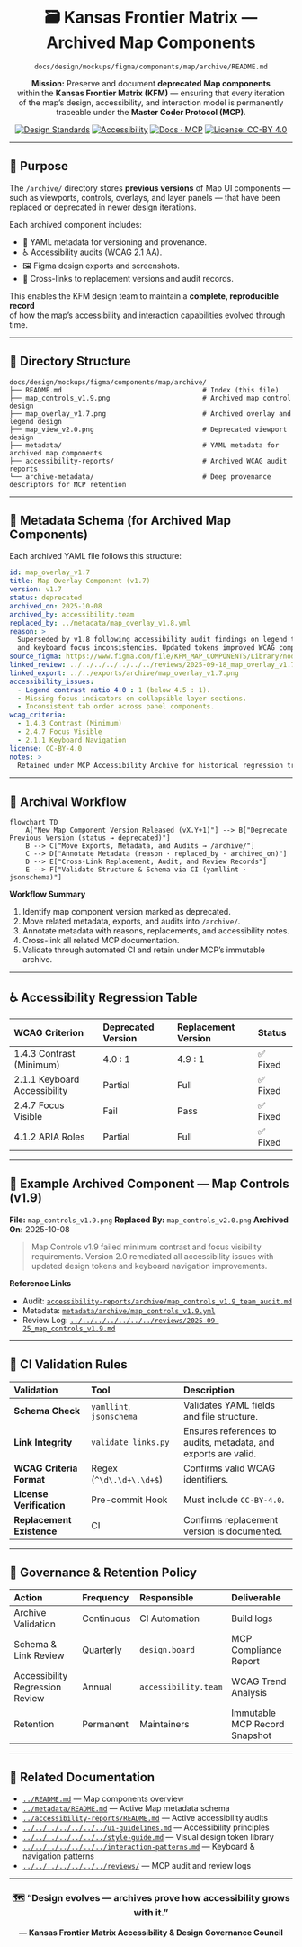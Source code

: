 <div align="center">

# 🗃️ Kansas Frontier Matrix — Archived Map Components  
`docs/design/mockups/figma/components/map/archive/README.md`

**Mission:** Preserve and document **deprecated Map components**  
within the **Kansas Frontier Matrix (KFM)** — ensuring that every iteration  
of the map’s design, accessibility, and interaction model is permanently  
traceable under the **Master Coder Protocol (MCP)**.

[![Design Standards](https://img.shields.io/badge/Design-Human%20Centered-orange)](../../../../../../)
[![Accessibility](https://img.shields.io/badge/Accessibility-WCAG%202.1%20AA-yellow)](../../../../../../)
[![Docs · MCP](https://img.shields.io/badge/Docs-MCP-blue)](../../../../../../../)
[![License: CC-BY 4.0](https://img.shields.io/badge/License-CC--BY%204.0-green)](../../../../../../../LICENSE)

</div>

---

## 🎯 Purpose

The `/archive/` directory stores **previous versions** of Map UI components —  
such as viewports, controls, overlays, and layer panels — that have been  
replaced or deprecated in newer design iterations.  

Each archived component includes:
- 🧾 YAML metadata for versioning and provenance.  
- ♿ Accessibility audits (WCAG 2.1 AA).  
- 🖼️ Figma design exports and screenshots.  
- 🔗 Cross-links to replacement versions and audit records.  

This enables the KFM design team to maintain a **complete, reproducible record**  
of how the map’s accessibility and interaction capabilities evolved through time.

---

## 🧭 Directory Structure

```text
docs/design/mockups/figma/components/map/archive/
├── README.md                                   # Index (this file)
├── map_controls_v1.9.png                       # Archived map control design
├── map_overlay_v1.7.png                        # Archived overlay and legend design
├── map_view_v2.0.png                           # Deprecated viewport design
├── metadata/                                   # YAML metadata for archived map components
├── accessibility-reports/                      # Archived WCAG audit reports
└── archive-metadata/                           # Deep provenance descriptors for MCP retention
````

---

## 🧩 Metadata Schema (for Archived Map Components)

Each archived YAML file follows this structure:

```yaml
id: map_overlay_v1.7
title: Map Overlay Component (v1.7)
version: v1.7
status: deprecated
archived_on: 2025-10-08
archived_by: accessibility.team
replaced_by: ../metadata/map_overlay_v1.8.yml
reason: >
  Superseded by v1.8 following accessibility audit findings on legend text contrast
  and keyboard focus inconsistencies. Updated tokens improved WCAG compliance.
source_figma: https://www.figma.com/file/KFM_MAP_COMPONENTS/Library?node-id=480%3A520
linked_review: ../../../../../../../reviews/2025-09-18_map_overlay_v1.7.md
linked_export: ../../exports/archive/map_overlay_v1.7.png
accessibility_issues:
  - Legend contrast ratio 4.0 : 1 (below 4.5 : 1).
  - Missing focus indicators on collapsible layer sections.
  - Inconsistent tab order across panel components.
wcag_criteria:
  - 1.4.3 Contrast (Minimum)
  - 2.4.7 Focus Visible
  - 2.1.1 Keyboard Navigation
license: CC-BY-4.0
notes: >
  Retained under MCP Accessibility Archive for historical regression tracking.
```

---

## 🧮 Archival Workflow

```mermaid
flowchart TD
    A["New Map Component Version Released (vX.Y+1)"] --> B["Deprecate Previous Version (status → deprecated)"]
    B --> C["Move Exports, Metadata, and Audits → /archive/"]
    C --> D["Annotate Metadata (reason · replaced_by · archived_on)"]
    D --> E["Cross-Link Replacement, Audit, and Review Records"]
    E --> F["Validate Structure & Schema via CI (yamllint · jsonschema)"]
```

<!-- END OF MERMAID -->

**Workflow Summary**

1. Identify map component version marked as deprecated.
2. Move related metadata, exports, and audits into `/archive/`.
3. Annotate metadata with reasons, replacements, and accessibility notes.
4. Cross-link all related MCP documentation.
5. Validate through automated CI and retain under MCP’s immutable archive.

---

## ♿ Accessibility Regression Table

| WCAG Criterion               | Deprecated Version | Replacement Version | Status  |
| :--------------------------- | :----------------- | :------------------ | :------ |
| 1.4.3 Contrast (Minimum)     | 4.0 : 1            | 4.9 : 1             | ✅ Fixed |
| 2.1.1 Keyboard Accessibility | Partial            | Full                | ✅ Fixed |
| 2.4.7 Focus Visible          | Fail               | Pass                | ✅ Fixed |
| 4.1.2 ARIA Roles             | Partial            | Full                | ✅ Fixed |

---

## 🧩 Example Archived Component — Map Controls (v1.9)

**File:** `map_controls_v1.9.png`
**Replaced By:** `map_controls_v2.0.png`
**Archived On:** 2025-10-08

> Map Controls v1.9 failed minimum contrast and focus visibility requirements.
> Version 2.0 remediated all accessibility issues with updated design tokens and keyboard navigation improvements.

**Reference Links**

* Audit: [`accessibility-reports/archive/map_controls_v1.9_team_audit.md`](accessibility-reports/archive/map_controls_v1.9_team_audit.md)
* Metadata: [`metadata/archive/map_controls_v1.9.yml`](metadata/archive/map_controls_v1.9.yml)
* Review Log: [`../../../../../../../reviews/2025-09-25_map_controls_v1.9.md`](../../../../../../../reviews/2025-09-25_map_controls_v1.9.md)

---

## 🧾 CI Validation Rules

| Validation                | Tool                     | Description                                                    |
| :------------------------ | :----------------------- | :------------------------------------------------------------- |
| **Schema Check**          | `yamllint`, `jsonschema` | Validates YAML fields and file structure.                      |
| **Link Integrity**        | `validate_links.py`      | Ensures references to audits, metadata, and exports are valid. |
| **WCAG Criteria Format**  | Regex (`^\d\.\d+\.\d+$`) | Confirms valid WCAG identifiers.                               |
| **License Verification**  | Pre-commit Hook          | Must include `CC-BY-4.0`.                                      |
| **Replacement Existence** | CI                       | Confirms replacement version is documented.                    |

---

## 🧠 Governance & Retention Policy

| Action                          | Frequency  | Responsible          | Deliverable                   |
| :------------------------------ | :--------- | :------------------- | :---------------------------- |
| Archive Validation              | Continuous | CI Automation        | Build logs                    |
| Schema & Link Review            | Quarterly  | `design.board`       | MCP Compliance Report         |
| Accessibility Regression Review | Annual     | `accessibility.team` | WCAG Trend Analysis           |
| Retention                       | Permanent  | Maintainers          | Immutable MCP Record Snapshot |

---

## 🧩 Related Documentation

* [`../README.md`](../README.md) — Map components overview
* [`../metadata/README.md`](../metadata/README.md) — Active Map metadata schema
* [`../accessibility-reports/README.md`](../accessibility-reports/README.md) — Active accessibility audits
* [`../../../../../../../ui-guidelines.md`](../../../../../../../ui-guidelines.md) — Accessibility principles
* [`../../../../../../../style-guide.md`](../../../../../../../style-guide.md) — Visual design token library
* [`../../../../../../../interaction-patterns.md`](../../../../../../../interaction-patterns.md) — Keyboard & navigation patterns
* [`../../../../../../../reviews/`](../../../../../../../reviews/) — MCP audit and review logs

---

<div align="center">

### 🗺️ “Design evolves — archives prove how accessibility grows with it.”

**— Kansas Frontier Matrix Accessibility & Design Governance Council**

</div>
